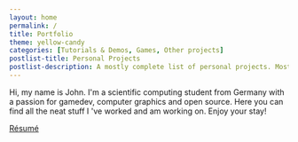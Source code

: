 ```yaml
---
layout: home
permalink: /
title: Portfolio
theme: yellow-candy
categories: [Tutorials & Demos, Games, Other projects]
postlist-title: Personal Projects
postlist-description: A mostly complete list of personal projects. Most of these were done in my spare time and *not* as part of a university course. Check my [résumé](resume) for more university projects. Some links lead to external hosting websites.
---
```


Hi, my name is John. I'm a scientific computing student from Germany with a passion for gamedev, computer graphics and open source. Here you can find all the neat stuff I 've worked and am working on. Enjoy your stay!

<div class="row">
  <div class="col s12">
    <div class="center-align">
      <a href="resume" class=" waves-effect waves-light btn hover-jello">
        Résumé
      </a>
    </div>
  </div>
</div>
